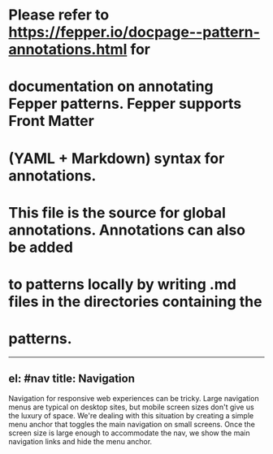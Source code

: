 # Please refer to https://fepper.io/docpage--pattern-annotations.html for
# documentation on annotating Fepper patterns. Fepper supports Front Matter
# (YAML + Markdown) syntax for annotations.

# This file is the source for global annotations. Annotations can also be added
# to patterns locally by writing .md files in the directories containing the
# patterns.

---
el: #nav
title: Navigation
---
Navigation for responsive web experiences can be tricky. Large navigation menus 
are typical on desktop sites, but mobile screen sizes don't give us the luxury 
of space. We're dealing with this situation by creating a simple menu anchor 
that toggles the main navigation on small screens. Once the screen size is large 
enough to accommodate the nav, we show the main navigation links and hide the 
menu anchor.
